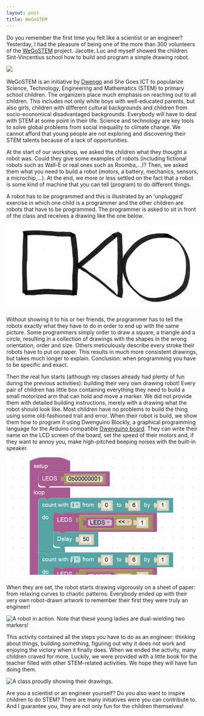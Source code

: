 ```yaml
---
layout: post
title: WeGoSTEM
---
```


Do you remember the first time you felt like a scientist or an engineer? Yesterday, I had the pleasure of being one of the more than 300 volunteers of the [WeGoSTEM](http://www.wegostem.be/) project. Jacotte, Luc and myself showed the children Sint-Vincentius school how to build and program a simple drawing robot.

![](https://pbs.twimg.com/media/DMB5ROkW4AAXoYf.jpg)

WeGoSTEM is an initiative by [Dwengo](http://dwengo.org/) and She Goes ICT to popularize Science, Technology, Engineering and Mathematics (STEM) to primary school children. The organizers place much emphasis on reaching out to all children. This includes not only white boys with well-educated parents, but also girls, children with different cultural backgrounds and children from socio-economical disadvantaged backgrounds. Everybody will have to deal with STEM at some point in their life. Science and technology are key tools to solve global problems from social inequality to climate change. We cannot afford that young people are not exploring and discovering their STEM talents because of a lack of opportunities.

At the start of our workshop, we asked the children what they thought a robot was. Could they give some examples of robots (including fictional robots such as Wall-E or real ones such as Roomba,...)? Then, we asked them what you need to build a robot (motors, a battery, mechanics, sensors, a microchip,...). At the end, we more or less settled on the fact that a robot is some kind of machine that you can tell (program) to do different things.

A robot has to be programmed and this is illustrated by an 'unplugged' exercise in which one child is a programmer and the other children are robots that have to be programmed. The programmer is asked to sit in front of the class and receives a drawing like the one below.

![Selfie of Luc, Jacotte and myself with all our first class.](../images/2017-10-14-WeGoSTEM/CSunplugged.png)

Without showing it to his or her friends, the programmer has to tell the robots exactly what they have to do in order to end up with the same picture. Some programmers simply order to draw a square, a triangle and a circle, resulting in a collection of drawings with the shapes in the wrong orientation, order and size. Others meticulously describe every stroke their robots have to put on paper. This results in much more consistent drawings, but takes much longer to explain. Conclusion: when programming you have to be specific and exact.

Then the real fun starts (although my classes already had plenty of fun during the previous activities): building their very own drawing robot! Every pair of children has little box containing everything they need to build a small motorized arm that can hold and move a marker. We did not provide them with detailed building instructions, merely with a drawing what the robot should look like. Most children have no problems to build the thing using some old-fashioned trail and error. When their robot is build, we show them how to program it using Dwenguino Blockly, a graphical programming language for the Arduino compatible [Dwenguino board](http://dwengo.org/tutorials/dwenguino). They can write their name on the LCD screen of the board, set the speed of their motors and, if they want to annoy you, make high-pitched beeping noises with the built-in speaker.

![We use Dwenguino Blockly to program a robot by putting blocks in the right order.](../images/2017-10-14-WeGoSTEM/Dwenguino.png)

When they are set, the robot starts drawing vigorously on a sheet of paper: from relaxing curves to chaotic patterns. Everybody ended up with their very own robot-drawn artwork to remember their first they were truly an engineer!

![A robot in action. Note that these young ladies are dual-wielding two markers!](https://pbs.twimg.com/media/DMB5TPkWAAAcQsG.jpg)

This activity contained all the steps you have to do as an engineer: thinking about things, building something, figuring out why it does not work and enjoying the victory when it finally does. When we ended the activity, many children craved for more. Luckily, we were provided with a little book for the teacher filled with other STEM-related activities. We hope they will have fun doing them.

![A class proudly showing their drawings.](https://pbs.twimg.com/media/DMB5VlLWAAIfaMV.jpg)

Are you a scientist or an engineer yourself? Do you also want to inspire children to do STEM? There are many initiatives were you can contribute to. And I guarantee you, they are not only fun for the children themselves!
